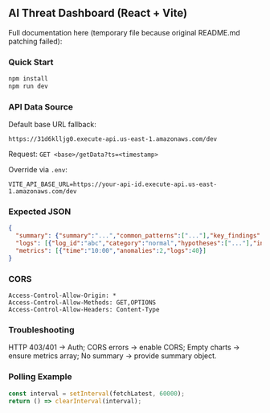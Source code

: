 ## AI Threat Dashboard (React + Vite)

Full documentation here (temporary file because original README.md patching failed):

### Quick Start
```powershell
npm install
npm run dev
```

### API Data Source
Default base URL fallback:
```
https://31d6klljg0.execute-api.us-east-1.amazonaws.com/dev
```
Request: `GET <base>/getData?ts=<timestamp>`

Override via `.env`:
```
VITE_API_BASE_URL=https://your-api-id.execute-api.us-east-1.amazonaws.com/dev
```

### Expected JSON
```json
{
  "summary": {"summary":"...","common_patterns":["..."],"key_findings":["..."],"total_logs":0,"normal_logs":0,"abnormal_logs":0},
  "logs": [{"log_id":"abc","category":"normal","hypotheses":["..."],"investigation_log":"..."}],
  "metrics": [{"time":"10:00","anomalies":2,"logs":40}]
}
```

### CORS
```
Access-Control-Allow-Origin: *
Access-Control-Allow-Methods: GET,OPTIONS
Access-Control-Allow-Headers: Content-Type
```

### Troubleshooting
HTTP 403/401 -> Auth; CORS errors -> enable CORS; Empty charts -> ensure metrics array; No summary -> provide summary object.

### Polling Example
```js
const interval = setInterval(fetchLatest, 60000);
return () => clearInterval(interval);
```
